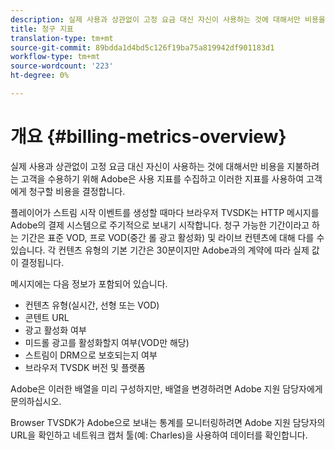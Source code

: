 ```yaml
---
description: 실제 사용과 상관없이 고정 요금 대신 자신이 사용하는 것에 대해서만 비용을 지불하려는 고객을 수용하기 위해 Adobe은 사용 지표를 수집하고 이러한 지표를 사용하여 고객에게 청구할 비용을 결정합니다.
title: 청구 지표
translation-type: tm+mt
source-git-commit: 89bdda1d4bd5c126f19ba75a819942df901183d1
workflow-type: tm+mt
source-wordcount: '223'
ht-degree: 0%

---
```



# 개요 {#billing-metrics-overview}

실제 사용과 상관없이 고정 요금 대신 자신이 사용하는 것에 대해서만 비용을 지불하려는 고객을 수용하기 위해 Adobe은 사용 지표를 수집하고 이러한 지표를 사용하여 고객에게 청구할 비용을 결정합니다.

플레이어가 스트림 시작 이벤트를 생성할 때마다 브라우저 TVSDK는 HTTP 메시지를 Adobe의 결제 시스템으로 주기적으로 보내기 시작합니다. 청구 가능한 기간이라고 하는 기간은 표준 VOD, 프로 VOD(중간 롤 광고 활성화) 및 라이브 컨텐츠에 대해 다를 수 있습니다. 각 컨텐츠 유형의 기본 기간은 30분이지만 Adobe과의 계약에 따라 실제 값이 결정됩니다.

메시지에는 다음 정보가 포함되어 있습니다.

* 컨텐츠 유형(실시간, 선형 또는 VOD)
* 콘텐트 URL
* 광고 활성화 여부
* 미드롤 광고를 활성화할지 여부(VOD만 해당)
* 스트림이 DRM으로 보호되는지 여부
* 브라우저 TVSDK 버전 및 플랫폼

Adobe은 이러한 배열을 미리 구성하지만, 배열을 변경하려면 Adobe 지원 담당자에게 문의하십시오.

Browser TVSDK가 Adobe으로 보내는 통계를 모니터링하려면 Adobe 지원 담당자의 URL을 확인하고 네트워크 캡처 툴(예: Charles)을 사용하여 데이터를 확인합니다.
